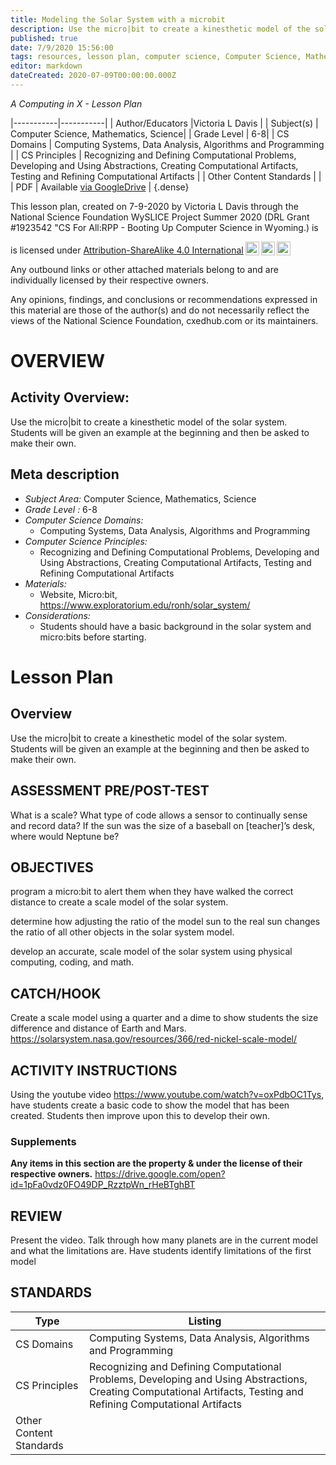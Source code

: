 ```yaml
---
title: Modeling the Solar System with a microbit
description: Use the micro|bit to create a kinesthetic model of the solar system. Students will be given an example at the beginning and then be asked to make their own.
published: true
date: 7/9/2020 15:56:00
tags: resources, lesson plan, computer science, Computer Science, Mathematics, Science 
editor: markdown
dateCreated: 2020-07-09T00:00:00.000Z
---
```

*A Computing in X - Lesson Plan*

|-----------|-----------|
| Author/Educators |Victoria L Davis |
| Subject(s) | Computer Science, Mathematics, Science|
| Grade Level | 6-8|
| CS Domains | Computing Systems, Data Analysis, Algorithms and Programming |
| CS Principles | Recognizing and Defining Computational Problems, Developing and Using Abstractions, Creating Computational Artifacts, Testing and Refining Computational Artifacts |
| Other Content Standards |  | 
| PDF | Available [via GoogleDrive]() |
{.dense}






This lesson plan, created on 7-9-2020 by Victoria L Davis through the National Science Foundation WySLICE Project Summer 2020 (DRL Grant #1923542 "CS For All:RPP - Booting Up Computer Science in Wyoming.) is  <p xmlns:cc="http://creativecommons.org/ns#" >  is licensed under <a href="http://creativecommons.org/licenses/by-sa/4.0/?ref=chooser-v1" target="_blank" rel="license noopener noreferrer" style="display:inline-block;">Attribution-ShareAlike 4.0 International<img style="height:22px!important;margin-left:3px;vertical-align:text-bottom;" src="https://mirrors.creativecommons.org/presskit/icons/cc.svg?ref=chooser-v1"><img style="height:22px!important;margin-left:3px;vertical-align:text-bottom;" src="https://mirrors.creativecommons.org/presskit/icons/by.svg?ref=chooser-v1"><img style="height:22px!important;margin-left:3px;vertical-align:text-bottom;" src="https://mirrors.creativecommons.org/presskit/icons/sa.svg?ref=chooser-v1"></a></p>


Any outbound links or other attached materials belong to and are individually licensed by their respective owners. 


Any opinions, findings, and conclusions or recommendations expressed in this material are those of the author(s) and do not necessarily reflect the views of the National Science Foundation, cxedhub.com or its maintainers.


# OVERVIEW
## Activity Overview:  
Use the micro|bit to create a kinesthetic model of the solar system. Students will be given an example at the beginning and then be asked to make their own.
## Meta description
+ *Subject Area:* Computer Science, Mathematics, Science 
+ *Grade Level :* 6-8 
+ *Computer Science Domains:*
   + Computing Systems, Data Analysis, Algorithms and Programming
+ *Computer Science Principles:*
   + Recognizing and Defining Computational Problems, Developing and Using Abstractions, Creating Computational Artifacts, Testing and Refining Computational Artifacts
+ *Materials:* 
   + Website, Micro:bit, https://www.exploratorium.edu/ronh/solar_system/
+ *Considerations:*
   + Students should have a basic background in the solar system and micro:bits before starting.


# Lesson Plan
## Overview
Use the micro|bit to create a kinesthetic model of the solar system. Students will be given an example at the beginning and then be asked to make their own.
## ASSESSMENT PRE/POST-TEST
What is a scale?
What type of code allows a sensor to continually sense and record data?
If the sun was the size of a baseball on [teacher]’s desk, where would Neptune be?
## OBJECTIVES
program a micro:bit to alert them when they have walked the correct distance to create a scale model of the solar system.


determine how adjusting the ratio of the model sun to the real sun changes the ratio of all other objects in the solar system model.


develop an accurate, scale model of the solar system using physical computing, coding, and math.


## CATCH/HOOK
Create a scale model using a quarter and a dime to show students the size difference and distance of Earth and Mars.
https://solarsystem.nasa.gov/resources/366/red-nickel-scale-model/


## ACTIVITY INSTRUCTIONS
Using the youtube video https://www.youtube.com/watch?v=oxPdbOC1Tys, have students create a basic code to show the model that has been created. Students then improve upon this to develop their own.


### Supplements
**Any items in this section are the property & under the license of their respective owners.**
https://drive.google.com/open?id=1pFa0vdz0FO49DP_RzztpWn_rHeBTghBT




## REVIEW
Present the video. Talk through how many planets are in the current model and what the limitations are. Have students identify limitations of the first model
## STANDARDS        
| Type | Listing | 
|-----------|-----------|
| CS Domains  | Computing Systems, Data Analysis, Algorithms and Programming|
| CS Principles   | Recognizing and Defining Computational Problems, Developing and Using Abstractions, Creating Computational Artifacts, Testing and Refining Computational Artifacts|
| Other Content Standards |   |